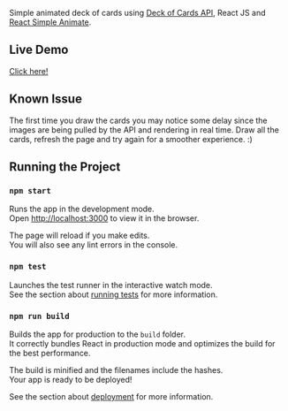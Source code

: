 Simple animated deck of cards using [Deck of Cards API](https://deckofcardsapi.com/), React JS and [React Simple Animate](https://github.com/bluebill1049/react-simple-animate). 

## Live Demo

[Click here!](https://dpw1.github.io/react-deck-of-cards/)

## Known Issue

The first time you draw the cards you may notice some delay since the images are being pulled by the API and rendering in real time. Draw all the cards, refresh the page and try again for a smoother experience. :)

## Running the Project

### `npm start`

Runs the app in the development mode.<br>
Open [http://localhost:3000](http://localhost:3000) to view it in the browser.

The page will reload if you make edits.<br>
You will also see any lint errors in the console.

### `npm test`

Launches the test runner in the interactive watch mode.<br>
See the section about [running tests](https://facebook.github.io/create-react-app/docs/running-tests) for more information.

### `npm run build`

Builds the app for production to the `build` folder.<br>
It correctly bundles React in production mode and optimizes the build for the best performance.

The build is minified and the filenames include the hashes.<br>
Your app is ready to be deployed!

See the section about [deployment](https://facebook.github.io/create-react-app/docs/deployment) for more information.
